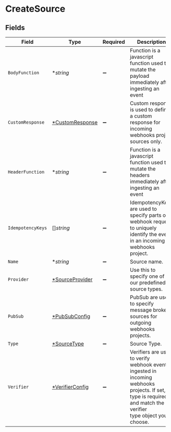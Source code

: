 # CreateSource


## Fields

| Field                                                                                                                                                       | Type                                                                                                                                                        | Required                                                                                                                                                    | Description                                                                                                                                                 |
| ----------------------------------------------------------------------------------------------------------------------------------------------------------- | ----------------------------------------------------------------------------------------------------------------------------------------------------------- | ----------------------------------------------------------------------------------------------------------------------------------------------------------- | ----------------------------------------------------------------------------------------------------------------------------------------------------------- |
| `BodyFunction`                                                                                                                                              | **string*                                                                                                                                                   | :heavy_minus_sign:                                                                                                                                          | Function is a javascript function used to mutate the payload<br/>immediately after ingesting an event                                                       |
| `CustomResponse`                                                                                                                                            | [*CustomResponse](./customresponse.md)                                                                                                                      | :heavy_minus_sign:                                                                                                                                          | Custom response is used to define a custom response for incoming<br/>webhooks project sources only.                                                         |
| `HeaderFunction`                                                                                                                                            | **string*                                                                                                                                                   | :heavy_minus_sign:                                                                                                                                          | Function is a javascript function used to mutate the headers<br/>immediately after ingesting an event                                                       |
| `IdempotencyKeys`                                                                                                                                           | []*string*                                                                                                                                                  | :heavy_minus_sign:                                                                                                                                          | IdempotencyKeys are used to specify parts of a webhook request to uniquely<br/>identify the event in an incoming webhooks project.                          |
| `Name`                                                                                                                                                      | **string*                                                                                                                                                   | :heavy_minus_sign:                                                                                                                                          | Source name.                                                                                                                                                |
| `Provider`                                                                                                                                                  | [*SourceProvider](./sourceprovider.md)                                                                                                                      | :heavy_minus_sign:                                                                                                                                          | Use this to specify one of our predefined source types.                                                                                                     |
| `PubSub`                                                                                                                                                    | [*PubSubConfig](./pubsubconfig.md)                                                                                                                          | :heavy_minus_sign:                                                                                                                                          | PubSub are used to specify message broker sources for outgoing<br/>webhooks projects.                                                                       |
| `Type`                                                                                                                                                      | [*SourceType](./sourcetype.md)                                                                                                                              | :heavy_minus_sign:                                                                                                                                          | Source Type.                                                                                                                                                |
| `Verifier`                                                                                                                                                  | [*VerifierConfig](./verifierconfig.md)                                                                                                                      | :heavy_minus_sign:                                                                                                                                          | Verifiers are used to verify webhook events ingested in incoming<br/>webhooks projects. If set, type is required and match the verifier<br/>type object you choose. |